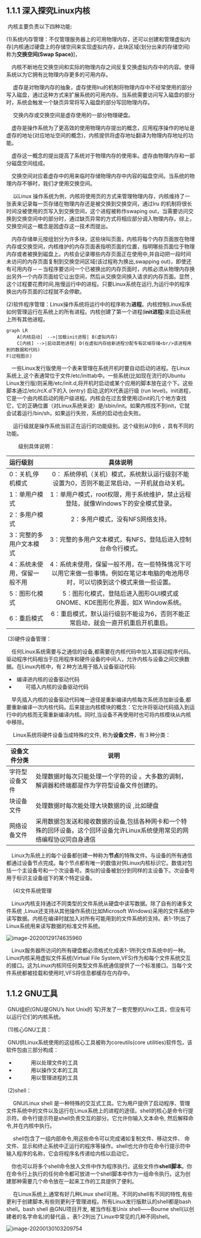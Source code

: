 ## 1.1.1 深入探究Linux内核

​		内核主要负责以下四种功能:

​			(1)系统内存管理：不仅管理服务器上的可用物理内存，还可以创建和管理虚拟内存[内核通过硬盘上的存储空间来实现虚拟内存，此块区域(划分出来的存储空间)称为**交换空间(Swap Space)**]，

​			　内核不断地在交换空间和实际的物理内存之间反复交换虚拟内存中的内容。使得系统以为它拥有比物理内存更多的可用内存。

　			虚存是对物理内存的抽象，虚存使用lru的机制将物理内存中不经常使用的部分写入磁盘，通过这种方式来扩展系统的可用内存。当系统需要访问写入磁盘的部分时，系统会触发一个缺页异常将写入磁盘的部分写回物理内存。

​			　交换内存或交换空间是虚存使用的一部分物理硬盘。

​			　虚存是操作系统为了更高效的使用物理内存提出的概念，应用程序操作的地址是虚存的地址(对应地址空间的概念)，内核提供将虚存地址翻译为物理内存地址的功能。

​			　虚存这一概念的提出提高了系统对于物理内存的使用率。虚存由物理内存和一部分磁盘空间组成。

​			　交换空间对应着虚存中的用来临时存储物理内存中内容的磁盘空间。当系统的物理内存不够时，我们才使用交换空间。

​			　以Linux 操作系统为例，内核将使用页的方式来管理物理内存，内核维持了一张表来记录每一页存储在物理内存还是被交换到交换空间，通过lru 的机制将很长时间没被使用的页写入到交换空间，这个进程被称作swaping out，当需要访问交换到交换空间中的部分时，通过缺页异常的方式将相应部分调入物理内存。综上，交换空间这一概念是因虚存这一技术而提出。

​			　内存存储单元按组划分为许多块，这些块叫页面，内核将每个内存页面放在物理内存或交换空间，内核维护的内存页面表指明页面的位置，指明哪些页面位于物理内存或者被换到磁盘上。内核会记录哪些内存页面正在使用中,并自动把一段时间未访问的内存页面复制到交换空间区域(该过程称为换出,swapping out)，即使还有可用内存－－当程序要访问一个已被换出的内存页面时，内核必须从物理内存换出另外一个内存页面给它让出空间，然后从交换空间换入请求的内存页面。显然 ,这个过程要花费时间,拖慢运行中的进程。只要Linux系统在运行,为运行中的程序换出内存页面的过程就不会停歇。

​			(2)软件程序管理：Linux操作系统将运行中的程序称为**进程**。内核控制Linux系统如何管理运行在系统上的所有进程。内核创建了第一个进程(**init进程**)来启动系统上所有其他进程。


```mermaid
graph LR
	A[内核启动]　-->|加载init进程| B(虚拟内存)
	C[内核] -->|启动其他进程| D(在虚拟内存给新进程分配专有区域存储<br/>该进程用到的数据和代码)
F(过程图示)			
```

​			　一些Linux发行版使用一个表来管理在系统开机时要自动启动的进程。在Linux系统上,这个表通常位于文件/etc/inittab中。一些系统(比如现在流行的Ubuntu Linux发行版)则采用/etc/init.d,将开机时启动或某个应用的脚本放在这个下。这些脚本通过/etc/rcX.d下的入 (entry) 启动,这的X代表运行级 (run level)。init进程，它是一个由内核启动的用户级进程。内核会在过去曾使用过init的几个地方查找它，它的正确位置（对Linux系统来说）是/sbin/init。如果内核找不到init，它就会试着运行/bin/sh，如果运行失败，系统的启动也会失败。

​			　运行级就是操作系统当前正在运行的功能级别。这个级别从0到6 ，具有不同的功能。

​		　　级别具体说明：

| 运行级别                    |                           具体说明                           |
| :-------------------------- | :----------------------------------------------------------: |
| 0：关机,停机模式            | 0： 系统停机（关机）模式，系统默认运行级别不能设置为0，否则不能正常启动，一开机就自动关机。 |
| 1：单用户模式               | 1：单用户模式，root权限，用于系统维护，禁止远程登陆，就像Windows下的安全模式登录。 |
| 2：多用户模式               |               2：多用户模式，没有NFS网络支持。               |
| 3：完整的多用户文本模式     | 3：完整的多用户文本模式，有NFS，登陆后进入控制台命令行模式。 |
| 4：系统未使用，保留一般不用 | 4：系统未使用，保留一般不用，在一些特殊情况下可以用它来做一些事情。例如在笔记本电脑的电池用尽时，可以切换到这个模式来做一些设置。 |
| 5：图形化模式               | 5：图形化模式，登陆后进入图形GUI模式或GNOME、KDE图形化界面，如X Window系统。 |
| 6：重启模式                 | 6：重启模式，默认运行级别不能设为6，否则不能正常启动，就会一直开机重启开机重启。 |

​			(3)硬件设备管理：

​			　任何Linux系统需要与之通信的设备,都需要在内核代码中加入其驱动程序代码。驱动程序代码相当于应用程序和硬件设备的中间人，允许内核与设备之间交换数据。在Linux内核中，有２种方法用于插入设备驱动代码:

- ​		编译进内核的设备驱动代码
- 　　可插入内核的设备驱动代码			

​			　早先插入内核的设备驱动代码唯一途径是重新编译内核每次系统添加新设备,都要重新编译一次内核代码。后来提出内核模块的概念：它允许将驱动代码插入到运行中的内核而无需重新编译内核。同时,当设备不再使用时也可将内核模块从内核中移除。

​			　Linux系统将硬件设备当成特殊的文件, 称为**设备文件**，有３种分类：

| 设备文件分类   | 说明                                                         |
| -------------- | ------------------------------------------------------------ |
| 字符型设备文件 | 处理数据时每次只能处理一个字符的设 。大多数的调制，解调器和终端都是作为字符型设备文件创建的。 |
| 块设备文件     | 处理数据时每次能处理大块数据的设 ,比如硬盘                   |
| 网络设备文件   | 采用数据包发送和接收数据的设备,包括各种网卡和一个特殊的回环设备。这个回环设备允许Linux系统使用常见的网络编程协议同自身通信 |

​			　Linux为系统上的每个设备都创建一种称为**节点**的特殊文件。与设备的所有通信都通过设备节点完成。每个节点都有唯一的数值对供Linux内核标识它。数值对包括一个主设备号和一个次设备号。类似的设备被划分到同样的主设备下。次设备号用于标识主设备组下的某个特定设备。

​			　(4)文件系统管理

​				　Linux内核支持通过不同类型的文件系统从硬盘中读写数据。除了自有的诸多文件系统 ,Linux还支持从其他操作系统(比如Microsoft Windows)采用的文件系统中读写数据。内核在编译时就加入对所有可能用到的文件系统的支持。表1-1列出了Linux系统用来读写数据的标准文件系统。

![image-20200129174635960](/home/spartadad/.config/Typora/typora-user-images/image-20200129174635960.png)

​			　Linux服务器所访问的所有硬盘都必须格式化成表1-1所列文件系统中的一种。Linux内核采用虚拟文件系统(Virtual File System,VFS)作为和每个文件系统交互的接口。这为Linux内核同任何类型文件系统通信提供了一个标准接口。当每个文件系统都被挂载和使用时,VFS将信息都缓存在内存中。





## 1.1.2 GNU工具

​			GNU组织(GNU是GNU’s Not Unix的 写)开发了一套完整的Unix工具，但没有可以运行它们的内核系统。

​			(1)核心GNU工具：

​				GNU供Linux系统使用的这组核心工具被称为coreutils(core utilities)软件包，该软件包由三部分构成：

- 　　　用以处理文件的工具
- 　　　用以操作文本的工具
- 　　　用以管理进程的工具

​			(2)shell：

​			　GNU/Linux shell 是一种特殊的交互式工具。它为用户提供了启动程序、管理文件系统中的文件以及运行在Linux系统上的进程的途径。shell的核心是命令行提示符。命令行提示符是shell负责交互的部分。它允许你输入文本命令, 然后解释命令,并在内核中执行。

​			　shell包含了一组内部命令,用这些命令可以完成诸如复制文件、移动文件、 命 文件、显示和终止系统中正运行的程序等操作。shell也允许你在命令行提示符中输入程序的名称，它会将程序名传递给内核以启动它。

​			　你也可以将多个shell命令放入文件中作为程序执行。这些文件作**shell脚本**。你在命令行上执行的任何命令都可放进一个shell脚本中作为一组命令执行。这为创建那种需要几个命令放在一起来工作的工具提供了便利。

​			　在Linux系统上,通常有好几种Linux shell可用。不同的shell有不同的特性,有些更利于创建脚本,有些则更利于管理进程。所有Linux发行版默认的shell都是bash shell。bash shell 由GNU项目开发, 被当作标准Unix shell——Bourne shell(以创建者的名字命名)的替代品 。表1-2列出了Linux中常见的几种不同shell。

![image-20200130103209754](/home/spartadad/.config/Typora/typora-user-images/image-20200130103209754.png)

